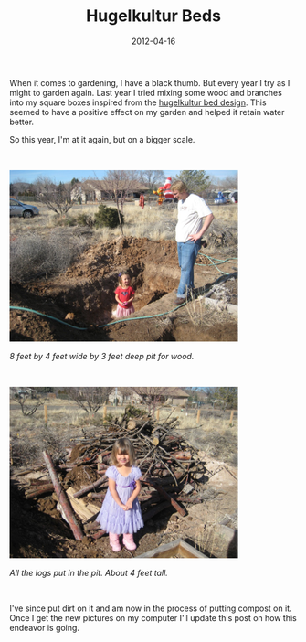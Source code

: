 ﻿---
date: 2012-04-16
title: Hugelkultur Beds
tags:
    - personal
    - hugelkultur
---

When it comes to gardening, I have a black thumb. But every year I try as I might to garden again. Last year I tried mixing some wood and branches into my square boxes inspired from the [hugelkultur bed design](http://www.richsoil.com/hugelkultur/). This seemed to have a positive effect on my garden and helped it retain water better.

So this year, I'm at it again, but on a bigger scale.

&nbsp;

<img src="/images/Hugelkultur-pit.jpg" style="width:400px;">

*8 feet by 4 feet wide by 3 feet deep pit for wood.*

&nbsp;

<img src="/images/Hugelkultur.jpg" style="width:400px;">

*All the logs put in the pit. About 4 feet tall.*

&nbsp;

I've since put dirt on it and am now in the process of putting compost on it. Once I get the new pictures on my computer I'll update this post on how this endeavor is going.
